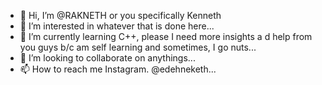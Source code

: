 - 👋 Hi, I’m @RAKNETH or you specifically Kenneth 
- 👀 I’m interested in whatever that is done here...
- 🌱 I’m currently learning C++, please I need more insights a d help from you guys b/c am self learning and sometimes, I go nuts...
- 💞️ I’m looking to collaborate on anythings...
- 📫 How to reach me Instagram. @edehneketh...

<!---
RAKNETH/RAKNETH is a ✨ special ✨ repository because its `README.md` (this file) appears on your GitHub profile.
You can click the Preview link to take a look at your changes.
--->

